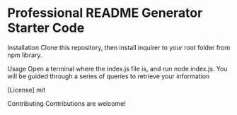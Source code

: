 # Professional README Generator Starter Code

Installation
Clone this repository, then install inquirer to your root folder from npm library.

Usage
Open a terminal where the index.js file is, and run node index.js. You will be guided through a series of queries to retrieve your information

[License]
mit

Contributing
Contributions are welcome!